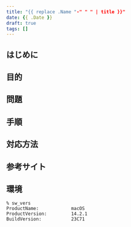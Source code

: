 ```yaml
---
title: "{{ replace .Name "-" " " | title }}"
date: {{ .Date }}
draft: true
tags: []
---
```


## はじめに
## 目的
## 問題
## 手順
## 対応方法
## 参考サイト

## 環境

```console
% sw_vers
ProductName:            macOS
ProductVersion:         14.2.1
BuildVersion:           23C71
```
